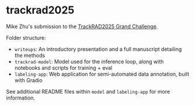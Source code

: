 # trackrad2025

Mike Zhu's submission to the [TrackRAD2025 Grand Challenge](https://trackrad2025.grand-challenge.org/).

Folder structure:

-   `writeups`: An introductory presentation and a full manuscript detailing the methods
-   `trackrad-model`: Model used for the inference loop, along with notebooks and scripts for training + eval
-   `labeling-app`: Web application for semi-automated data annotation, built with Gradio

See additional README files within `model` and `labeling-app` for more information.
